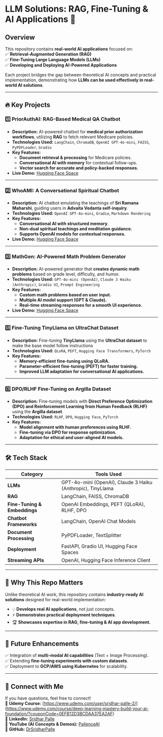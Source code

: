 # LLM Solutions: RAG, Fine-Tuning & AI Applications 🚀

## Overview  
This repository contains **real-world AI applications** focused on:  
✅ **Retrieval-Augmented Generation (RAG)**  
✅ **Fine-Tuning Large Language Models (LLMs)**  
✅ **Developing and Deploying AI-Powered Applications**  

Each project bridges the gap between theoretical AI concepts and practical implementation, demonstrating how **LLMs can be used effectively in real-world AI solutions**.

---

## 🔥 Key Projects  
### **1️⃣ PriorAuthAI: RAG-Based Medical QA Chatbot**  
- **Description:** AI-powered chatbot for **medical prior authorization workflows**, utilizing **RAG** to fetch relevant Medicare policies.
- **Technologies Used:** `LangChain`, `ChromaDB`, `OpenAI GPT-4o-mini`, `FAISS`, `PyPDFLoader`, `Gradio`
- **Key Features:**  
  - **Document retrieval & processing** for Medicare policies.  
  - **Conversational AI with memory** for contextual follow-ups.  
  - **Vector search for accurate and policy-backed responses.**  
- **Live Demo:** [Hugging Face Space](https://huggingface.co/spaces/PalleAI/PriorAuthAI-RAG)

---

### **2️⃣ WhoAMI: A Conversational Spiritual Chatbot**  
- **Description:** AI chatbot emulating the teachings of **Sri Ramana Maharshi**, guiding users in **Advaita Vedanta self-inquiry**.
- **Technologies Used:** `OpenAI GPT-4o-mini`, `Gradio`, `Markdown Rendering`
- **Key Features:**  
  - **Conversational AI with structured memory**.  
  - **Non-dual spiritual teachings and meditation guidance.**  
  - **Supports OpenAI models for contextual responses.**  
- **Live Demo:** [Hugging Face Space](https://huggingface.co/spaces/PalleAI/WhoAMI)
---

### **3️⃣ MathGen: AI-Powered Math Problem Generator**  
- **Description:** AI-powered generator that **creates dynamic math problems** based on grade level, difficulty, and humor.
- **Technologies Used:** `GPT-4o-mini (OpenAI)`, `Claude 3 Haiku (Anthropic)`, `Gradio UI`, `Prompt Engineering`
- **Key Features:**  
  - **Custom math problems based on user input.**  
  - **Multiple AI model support (GPT & Claude).**  
  - **Real-time streaming responses for a smooth UI experience.**  
- **Live Demo:** [Hugging Face Space](https://huggingface.co/spaces/PalleAI/MathGen)
---

### **5️⃣ Fine-Tuning TinyLlama on UltraChat Dataset**  
- **Description:** Fine-tuning **TinyLlama** using the **UltraChat dataset** to make the base model follow instructions
- **Technologies Used:** `QLoRA`, `PEFT`, `Hugging Face Transformers`, `PyTorch`
- **Key Features:**  
  - **Memory-efficient fine-tuning using QLoRA.**  
  - **Parameter-efficient fine-tuning (PEFT) for faster training.**  
  - **Improved LLM adaptation for conversational AI applications.**  
---

### **6️⃣ DPO/RLHF Fine-Tuning on Argilla Dataset**  
- **Description:** Fine-tuning models with **Direct Preference Optimization (DPO) and Reinforcement Learning from Human Feedback (RLHF)** using the **Argilla dataset**.
- **Technologies Used:** `RLHF`, `DPO`, `Hugging Face`, `PyTorch`
- **Key Features:**  
  - **Model alignment with human preferences using RLHF.**  
  - **Fine-tuning via DPO for response optimization.**  
  - **Adaptation for ethical and user-aligned AI models.**  

---

## 🛠️ Tech Stack  
| Category | Tools Used |
|----------|-----------|
| **LLMs** | GPT-4o-mini (OpenAI), Claude 3 Haiku (Anthropic), TinyLlama |
| **RAG** | LangChain, FAISS, ChromaDB |
| **Fine-Tuning & Embeddings** | OpenAI Embeddings, PEFT (QLoRA), RLHF, DPO |
| **Chatbot Frameworks** | LangChain, OpenAI Chat Models |
| **Document Processing** | PyPDFLoader, TextSplitter |
| **Deployment** | FastAPI, Gradio UI, Hugging Face Spaces |
| **Streaming APIs** | OpenAI, Hugging Face Inference Client |

---

## 🎯 Why This Repo Matters  
Unlike theoretical AI work, this repository contains **industry-ready AI solutions** designed for real-world implementation:  
- 💡 **Develops real AI applications**, not just concepts.  
- ⚡ **Demonstrates practical deployment techniques**.  
- 🏆 **Showcases expertise in RAG, fine-tuning & AI app development.**  

---

## 📌 Future Enhancements  
✅ Integration of **multi-modal AI capabilities** (Text + Image Processing).  
✅ Extending **fine-tuning experiments with custom datasets**.  
✅ Deployment to **GCP/AWS using Kubernetes** for scalability.  

---

## 🚀 Connect with Me  
If you have questions, feel free to connect!  
🔗 **Udemy Course:** [https://www.udemy.com/user/sridhar-palle-2/]
(https://www.udemy.com/course/deep-learning-mastery-build-your-ai-foundation/?couponCode=0EFB12D3BCDAA37EA2AF)  
🔗 **LinkedIn:** [Sridhar Palle](https://www.linkedin.com/in/sridharpalle)  
🔗 **YouTube (AI Concepts & Demos):** [PallenceAI](https://www.youtube.com/@PallenceAI)  
🔗 **GitHub:** [DrSridharPalle](https://github.com/DrSridharPalle)  

